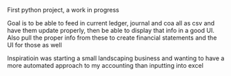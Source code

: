 First python project, a work in progress

Goal is to be able to feed in current ledger, journal and coa all as csv and have them update properly, then be able to display that info in a good UI. Also pull the proper info from these to create financial statements and the UI for those as well

Inspiratioin was starting a small landscaping business and wanting to have a more automated approach to my accounting than 
inputting into excel
